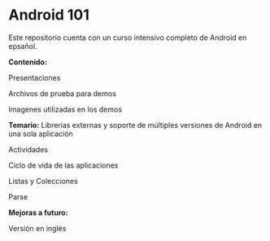 Android 101
==========

Este repositorio cuenta con un curso intensivo completo de Android en epsañol.

**Contenido:**

  Presentaciones
  
  Archivos de prueba para demos
  
  Imagenes utilizadas en los demos
  
  
**Temario:**
  Librerias externas y soporte de múltiples versiones de Android en una sola aplicación
  
  Actividades
  
  Ciclo de vida de las aplicaciones
  
  Listas y Colecciones
  
  Parse
  
**Mejoras a futuro:**

  Versión en inglés
